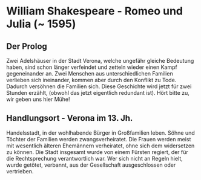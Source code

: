 # William Shakespeare - Romeo und Julia (~ 1595)

## Der Prolog
Zwei Adelshäuser in der Stadt Verona, welche ungefähr gleiche Bedeutung haben, sind schon länger verfeindet und
zetteln wieder einen Kampf gegeneinander an. Zwei Menschen aus unterschiedlichen Familien verlieben sich ineinander,
kommen aber durch den Konflikt zu Tode. Dadurch versöhnen die Familien sich. Diese Geschichte wird jetzt für zwei 
Stunden erzählt, (obwohl das jetzt eigentlich redundant ist). Hört bitte zu, wir geben uns hier Mühe!

## Handlungsort - Verona im 13. Jh.

Handelsstadt, in der wohlhabende Bürger in Großfamilien leben. Söhne und Töchter der Familien werden zwangsverheiratet.
Die Frauen werden meist mit wesentlich älteren Ehemännern verheiratet, ohne sich dem widersetzen zu können.
Die Stadt insgesamt wurde von einem Fürsten regiert, der für die Rechtsprechung verantwortlich war. Wer sich nicht an
Regeln hielt, wurde getötet, verbannt, aus der Gesellschaft ausgeschlossen oder vertrieben.

